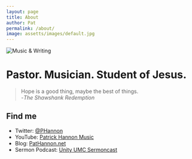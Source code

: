 ```yaml
---
layout: page
title: About
author: Pat
permalink: /about/
image: assetts/images/default.jpg
---
```

![Music & Writing](/assetts/images/default.jpg)
# Pastor. Musician. Student of Jesus.

> Hope is a good thing, maybe the best of things.<br>
> -_The Shawshank Redemption_

## Find me
- Twitter: [@PHannon](https://twitter.com/PHannon)
- YouTube: [Patrick Hannon Music](https://www.youtube.com/PatrickHannonMusic)
- Blog: [PatHannon.net](https://PatHannon.net)
- Sermon Podcast: [Unity UMC Sermoncast](https://podcasts.apple.com/us/podcast/unity-umc-sermoncast/id1482290380)
